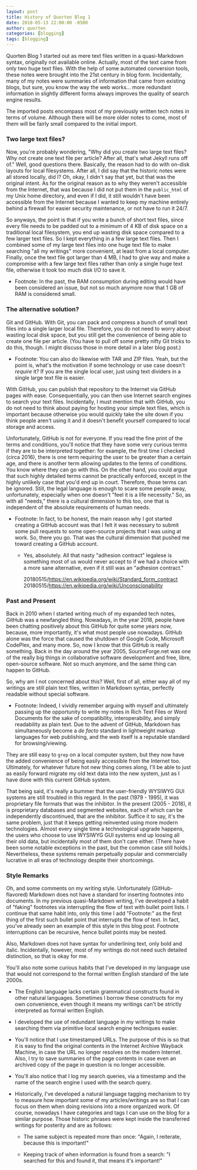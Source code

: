 ```yaml
---
layout: post
title: History of Quorten Blog 1
date: 2018-05-13 22:00:00 -0500
author: quorten
categories: [blogging]
tags: [blogging]
---
```


Quorten Blog 1 started out as mere text files written in a 
quasi-Markdown syntax, originally not available online.  Actually, most 
of the text came from only two huge text files.  With the help of some 
automated conversion tools, these notes were brought into the 21st 
century in blog form.  Incidentally, many of my notes were summaries of 
information that came from existing blogs, but sure, you know the way 
the web works... more redundant information in slightly different forms 
always improves the quality of search engine results.

The imported posts encompass most of my previously written tech notes in 
terms of volume.  Although there will be more older notes to come, most 
of them will be fairly small compared to the initial import.

<!-- more -->

### Two large text files?

Now, you're probably wondering, "Why did you create two large text
files?  Why not create one text file per article?  After all, that's
what Jekyll runs off of."  Well, good questions there.  Basically, the
reason had to do with on-disk layouts for local filesystems.  After
all, I did say that the historic notes were all stored locally, did I?
Oh, okay, I didn't say that yet, but that was the original intent.  As
for the original reason as to why they weren't accessible from the
Internet, that was because I did not put them in the `public_html` of
my Unix home directory, and even if I did, it still wouldn't have been
accessible from the Internet because I wanted to keep my machine
entirely behind a firewall for easier security maintenance, or not
have to run it 24/7.

So anyways, the point is that if you write a bunch of short text
files, since every file needs to be padded out to a minimum of 4 KB of
disk space on a traditional local filesystem, you end up wasting disk
space compared to a few larger text files.  So I kept everything in a
few large text files.  Then I combined some of my large text files
into one huge text file to make searching "all my writings" more
convenient, at least from a local computer.  Finally, once the text
file got larger than 4 MB, I had to give way and make a compromise
with a few large text files rather than only a single huge text file,
otherwise it took too much disk I/O to save it.

* Footnote: In the past, the RAM consumption during editing would have
  been considered an issue, but not so much anymore now that 1 GB of
  RAM is considered small.

### The alternative solution?

Git and GitHub.  With Git, you can pack and compress a bunch of small
text files into a single larger local file.  Therefore, you do not
need to worry about wasting local disk space, but you still get the
convenience of being able to create one file per article.  (You have
to pull off some pretty nifty Git tricks to do this, though.  I might
discuss those in more detail in a later blog post.)

* Footnote: You can also do likewise with TAR and ZIP files.  Yeah,
  but the point is, what's the motivation if some technology or use
  case doesn't _require_ it?  If you are the single local user, just
  using text dividers in a single large text file is easier.

With GitHub, you can publish that repository to the Internet via
GitHub pages with ease.  Consequentially, you can then use Internet
search engines to search your text files.  Incidentally, I must
mention that with GitHub, you do not need to think about paying for
hosting your simple text files, which is important because otherwise
you would quickly take the site down if you think people aren't using
it and it doesn't benefit yourself compared to local storage and
access.

Unfortunately, GitHub is not for everyone.  If you read the fine print
of the terms and conditions, you'll notice that they have some very
curious terms if they are to be interpreted together: for example, the
first time I checked (circa 2016), there is one term requiring the
user to be greater than a certain age, and there is another term
allowing updates to the terms of conditions.  You know where they can
go with this.  On the other hand, you could argue that such highly
detailed terms cannot be practically enforced, except in the highly
unlikely case that you'd end up in court.  Therefore, those terms can
be ignored.  Still, the legal language is enough to scare some people
away, unfortunately, especially when one doesn't "feel it is a life
necessity."  So, as with all "needs," there is a cultural dimension to
this too, one that is independent of the absolute requirements of
human needs.

* Footnote: In fact, to be honest, the main reason why I got started
  creating a GitHub account was that I felt it was necessary to submit
  some pull requests to some open-source projects that I was using at
  work.  So, there you go.  That was the cultural dimension that
  pushed me toward creating a GitHub account.

    * Yes, absolutely.  All that nasty "adhesion contract" legalese is
      something most of us would never accept to if we had a choice
      with a more sane alternative, even if it still was an "adhesion
      contract."

      20180515/https://en.wikipedia.org/wiki/Standard_form_contract  
      20180515/https://en.wikipedia.org/wiki/Unconscionability

### Past and Present

Back in 2010 when I started writing much of my expanded tech notes,
GitHub was a newfangled thing.  Nowadays, in the year 2018, people
have been chatting positively about this GitHub for quite some years
now, because, more importantly, it's what most people use nowadays.
GitHub alone was the force that caused the shutdown of Google Code,
Microsoft CodePlex, and many more.  So, now I know that this GitHub is
really something.  Back in the day around the year 2005,
SourceForge.net was one of the really big things in collaborative
software development and free, libre, open-source software.  Not so
much anymore, and the same thing can happen to GitHub.

So, why am I not concerned about this?  Well, first of all, either way
all of my writings are still plain text files, written in Markdown
syntax, perfectly readable without special software.

* Footnote: Indeed, I vividly remember arguing with myself and
  ultimately passing up the opportunity to write my notes in Rich Text
  Files or Word Documents for the sake of compatibility,
  interoperability, and simply readability as plain text.  Due to the
  advent of GitHub, Markdown has simultaneously become a _de facto_
  standard in lightweight markup languages for web publishing, and the
  web itself is a reputable standard for browsing/viewing.

They are still easy to `grep` on a local computer system, but they now
have the added convenience of being easily accessible from the
Internet too.  Ultimately, for whatever future hot new thing comes
along, I'll be able to just as easily forward migrate my old text data
into the new system, just as I have done with this current GitHub
system.

That being said, it's really a bummer that the user-friendly WYSIWYG
GUI systems are still troubled in this regard.  In the past (1979 -
1995), it was proprietary file formats that was the inhibitor.  In the
present (2005 - 2018), it is proprietary databases and segmented
websites, each of which can be independently discontinued, that are
the inhibitor.  Suffice it to say, it's the same problem, just that it
keeps getting reinvented using more modern technologies.  Almost every
single time a technological upgrade happens, the users who choose to
use WYSIWYG GUI systems end up loosing all their old data, but
incidentally most of them don't care either.  (There have been some
notable exceptions in the past, but the common case still holds.)
Nevertheless, these systems remain perpetually popular and
commercially lucrative in all eras of technology despite their
shortcomings.

### Style Remarks

Oh, and some comments on my writing style.  Unfortunately
(GitHub-flavored) Markdown does not have a standard for inserting
footnotes into documents.  In my previous quasi-Markdown writing, I've
developed a habit of "faking" footnotes via interrupting the flow of
text with bullet point lists.  I continue that same habit into, only
this time I add "Footnote:" as the first thing of the first such
bullet point that interrupts the flow of text.  In fact, you've
already seen an example of this style in this blog post.  Footnote
interruptions can be recursive, hence bullet points may be nested.

Also, Markdown does not have syntax for underlining text, only bold
and italic.  Incidentally, however, most of my writings do not need
such detailed distinction, so that is okay for me.

You'll also note some curious habits that I've developed in my
language use that would not correspond to the formal written English
standard of the late 2000s.

* The English language lacks certain grammatical constructs found in
  other natural languages.  Sometimes I borrow these constructs for my
  own convenience, even though it means my writings can't be strictly
  interpreted as formal written English.

* I developed the use of redundant language in my writings to make
  searching them via primitive local search engine techniques easier.

* You'll notice that I use timestamped URLs.  The purpose of this is
  so that it is easy to find the original contents in the Internet
  Archive Wayback Machine, in case the URL no longer resolves on the
  modern Internet.  Also, I try to save summaries of the page contents
  in case even an archived copy of the page in question is no longer
  accessible.

* You'll also notice that I log my search queries, via a timestamp and
  the name of the search engine I used with the search query.

* Historically, I've developed a natural language tagging mechanism to
  try to measure how important some of my articles/writings are so
  that I can focus on them when doing revisions into a more organized
  work.  Of course, nowadays I have categories and tags I can use on
  the blog for a similar purpose.  Those historic phrases were kept
  inside the transferred writings for posterity and are as follows:

    * The same subject is repeated more than once: "Again, I
      reiterate, because this is important!"

    * Keeping track of when information is found from a search: "I
      searched for this and found it, that means it's important!"
